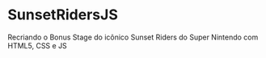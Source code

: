 # SunsetRidersJS
Recriando o Bonus Stage do icônico Sunset Riders do Super Nintendo com HTML5, CSS e JS
